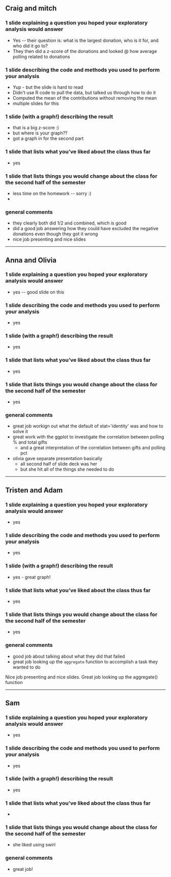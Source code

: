 ## Craig and mitch

### 1 slide explaining a question you hoped your exploratory analysis would answer

- Yes -- their question is: what is the largest donation, who is it for, and who did it go to?
- They then did a z-score of the donations and looked @ how average polling related to donations



### 1 slide describing the code and methods you used to perform your analysis

- Yup - but the slide is hard to read
- Didn't use R code to pull the data, but talked us through how to do it
- Computed the mean of the contributions without removing the mean
- multiple slides for this

### 1 slide (with a graph!) describing the result

- that is a big z-score :)
- but where is your graph??
- got a graph in for the second part


### 1 slide that lists what you’ve liked about the class thus far

- yes

### 1 slide that lists things you would change about the class for the second half of the semester

- less time on the homework -- sorry :)
- 

### general comments

- they clearly both did 1/2 and combined, which is good
- did a good job answering how they could have excluded the negative donations even though they got it wrong
- nice job presenting and nice slides



****************


## Anna and Olivia

### 1 slide explaining a question you hoped your exploratory analysis would answer

- yes -- good slide on this


### 1 slide describing the code and methods you used to perform your analysis

- yes


### 1 slide (with a graph!) describing the result

- yes

### 1 slide that lists what you’ve liked about the class thus far

- yes

### 1 slide that lists things you would change about the class for the second half of the semester

- yes

### general comments

- great job workign out what the default of stat='identity' was and how to solve it
- great work with the ggplot to investigate the correlation between polling % and total gifts
    - and a great interpretation of the correlation between gifts and polling pct
- olivia gave separate presentation basically
    - all second half of slide deck was her
    - but she hit all of the things she needed to do





****************


## Tristen and Adam

### 1 slide explaining a question you hoped your exploratory analysis would answer

- yes

### 1 slide describing the code and methods you used to perform your analysis

- yes

### 1 slide (with a graph!) describing the result

- yes - great graph!

### 1 slide that lists what you’ve liked about the class thus far

- yes

### 1 slide that lists things you would change about the class for the second half of the semester

- yes

### general comments

- good job about talking about what they did that failed
- great job looking up the `aggregate` function to accomplish a task they wanted to do 

Nice job presenting and nice slides. Great job looking up the aggregate() function 


****************


## Sam

### 1 slide explaining a question you hoped your exploratory analysis would answer

- yes

### 1 slide describing the code and methods you used to perform your analysis

- yes

### 1 slide (with a graph!) describing the result

- yes

### 1 slide that lists what you’ve liked about the class thus far

- 

### 1 slide that lists things you would change about the class for the second half of the semester

- she liked using swirl

### general comments

- great job!

